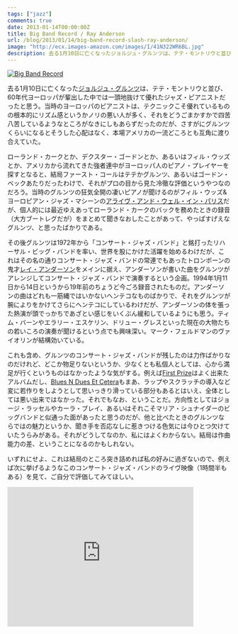 ```yaml
---
tags: ["jazz"]
comments: true
date: 2013-01-14T00:00:00Z
title: Big Band Record / Ray Anderson
url: /blog/2013/01/14/big-band-record-slash-ray-anderson/
image: "http://ecx.images-amazon.com/images/I/41N322WR6BL.jpg"
description: 去る1月10日に亡くなったジョルジュ・グルンツは、テテ・モントリウと並び、60年代ヨーロッパが輩出した中では一頭地抜けて優れたジャズ・ピアニストだったと思う。当時のヨーロッパのピアニストは、テクニックこそ優れているものの根本的にリズム感というかノリの悪い人が多く、それをどうごまかすかで四苦八苦しているようなところがなきにしもあらずだったのだが、さすがにグルンツくらいになるとそうした心配はなく、本場アメリカの一流どころとも互角に渡り合えていた。
---
```

<a href="http://www.amazon.co.jp/exec/obidos/ASIN/B000003229/myhumangetsme-22/ref=nosim/" name="amazletlink" target="_blank"><img src="http://ecx.images-amazon.com/images/I/41N322WR6BL.jpg" alt="Big Band Record" style="border: none;" /></a>

去る1月10日に亡くなった[ジョルジュ・グルンツ](http://en.wikipedia.org/wiki/George_Gruntz)は、テテ・モントリウと並び、60年代ヨーロッパが輩出した中では一頭地抜けて優れたジャズ・ピアニストだったと思う。当時のヨーロッパのピアニストは、テクニックこそ優れているものの根本的にリズム感というかノリの悪い人が多く、それをどうごまかすかで四苦八苦しているようなところがなきにしもあらずだったのだが、さすがにグルンツくらいになるとそうした心配はなく、本場アメリカの一流どころとも互角に渡り合えていた。

ローランド・カークとか、デクスター・ゴードンとか、あるいはフィル・ウッズとか、アメリカから流れてきた強者連中がヨーロッパ人のピアノ・プレイヤーを探すとなると、結局ファースト・コールはテテかグルンツ、あるいはゴードン・ベックあたりだったわけで、それがプロの目から見た冷徹な評価というやつなのだろう。当時のグルンツの狂気全開の凄いピアノが聞けるのがフィル・ウッズ&amp;ヨーロピアン・ジャズ・マシーンの<a href="http://www.amazon.co.jp/exec/obidos/ASIN/B0046K0U50/myhumangetsme-22/ref=nosim/" name="amazletlink" target="_blank">アライヴ・アンド・ウェル・イン・パリス</a>だが、個人的には最近ゆえあってローランド・カークのバックを務めたときの録音（大方ブートレグだが）をまとめて聞きなおしたことがあって、やっぱすげえなグルンツ、と思ったばかりである。

その後グルンツは1972年から「コンサート・ジャズ・バンド」と銘打ったリハーサル・ビッグ・バンドを率い、世界を股にかけた活躍を始めるわけだが、これはその名の通りコンサート・ジャズ・バンドの常連でもあったトロンボーンの鬼才[レイ・アンダーソン](http://en.wikipedia.org/wiki/Ray_Anderson_%28musician%29)をメインに据え、アンダーソンが書いた曲をグルンツがアレンジしてコンサート・ジャズ・バンドで演奏するという企画。1994年1月11日から14日というから19年前のちょうど今ごろ録音されたものだ。アンダーソンの曲はどれも一筋縄ではいかないヘンテコなものばかりで、それをグルンツが腕によりをかけてさらにヘンテコにしているわけだが、アンダーソンの体を張った熱演が頭でっかちであざとい感じをいくぶん緩和しているようにも思う。ティム・バーンやエラリー・エスケリン、ドリュー・グレスといった現在の大物たちの若いころの演奏が聞けるという点でも興味深い。マーク・フェルドマンのヴァイオリンが結構効いている。

これも含め、グルンツのコンサート・ジャズ・バンドが残したのは力作ばかりなのだけれど、どこか物足りないというか、少なくとも私個人としては、心から満足が行くというものはなかったような気がする。例えば<a href="http://www.amazon.co.jp/exec/obidos/ASIN/B000023ZH1/myhumangetsme-22/ref=nosim/" name="amazletlink" target="_blank">First Prize</a>はよく出来たアルバムだし、<a href="http://www.amazon.co.jp/exec/obidos/ASIN/B000023ZGV/myhumangetsme-22/ref=nosim/" name="amazletlink" target="_blank">Blues N Dues Et Cetera</a>もまあ、ラップやスクラッチの導入など変に若作りをしようとして思いっきり滑っている部分もあるとはいえ、全体としては悪い出来ではなかった。それでもなお、ということだ。方向性としてはジョージ・ラッセルやカーラ・ブレイ、あるいはそれこそマリア・シュナイダーのビッグバンドと似通った面があったと思うのだが、他と比べたときのグルンツならではの魅力というか、聞き手を否応なしに惹きつける色気には今ひとつ欠けていたうらみがある。それがどうしてなのか、私にはよくわからない。結局は作曲能力の差、ということになるのかもしれない。

いずれにせよ、これは結局のところ突き詰めれば私の好みに過ぎないので、例えば次に挙げるようなこのコンサート・ジャズ・バンドのライヴ映像（1時間半もある）を見て、ご自分で評価してみてほしい。

<iframe width="420" height="315" src="https://www.youtube.com/embed/o0BU6sHRtwI" frameborder="0" allowfullscreen></iframe>
